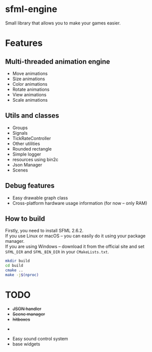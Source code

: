 
# sfml-engine
Small library that allows you to make your games easier.

# Features

## Multi-threaded animation engine

- Move animations  
- Size animations  
- Color animations  
- Rotate animations  
- View animations  
- Scale animations  

## Utils and classes

- Groups  
- Signals  
- TickRateController  
- Other utilities  
- Rounded rectangle  
- Simple logger  
- resources using bin2c
- Json Manager
- Scenes

## Debug features

- Easy drawable graph class  
- Cross-platform hardware usage information (for now – only RAM)  

## How to build

Firstly, you need to install SFML 2.6.2.  
If you use Linux or macOS – you can easily do it using your package manager.  
If you are using Windows – download it from the official site and set `SFML_DIR` and `SFML_BIN_DIR` in your `CMakeLists.txt`.

```bash
mkdir build
cd build
cmake ..
make -j$(nproc)
````

# TODO

* ~~JSON handler~~
* ~~Scene manager~~
* ~~hitboxes~~
* ~~~more optimization in graphs~~
* Easy sound control system
* base widgets
